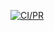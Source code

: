 
[![CI/PR](https://github.com/G3RWAN/testing-ci/actions/workflows/main.yml/badge.svg)](https://github.com/G3RWAN/testing-ci/actions/workflows/main.yml)


